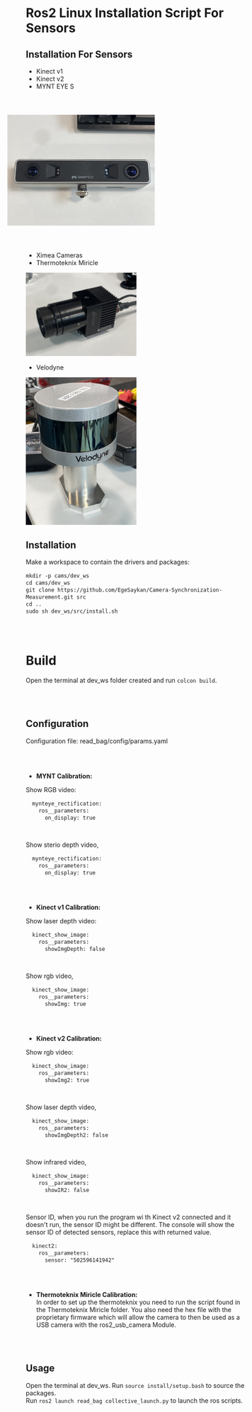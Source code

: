 

# Ros2 Linux Installation Script For Sensors



## Installation For Sensors
- Kinect v1
- Kinect v2
- MYNT EYE S
<img src="https://github.com/EgeSaykan/Camera-Synchronization-Measurement/blob/main/docs/MYNT.jpg?raw=true" alt="MYNT EYE S" width="250" style="transform: rotate(-90deg);"/>

- Ximea Cameras
- Thermoteknix Miricle
<img src="https://github.com/EgeSaykan/Camera-Synchronization-Measurement/blob/main/docs/MIRICLE.jpg?raw=true" alt="Thermoteknix Miricle Camera" width="250"/>

- Velodyne
<img src="https://github.com/EgeSaykan/Camera-Synchronization-Measurement/blob/main/docs/Velodyne.jpg?raw=true" alt="Velodyne Sensor" width="250"/>




## Installation

Make a workspace to contain the drivers and packages: 
```
mkdir -p cams/dev_ws
cd cams/dev_ws
git clone https://github.com/EgeSaykan/Camera-Synchronization-Measurement.git src
cd ..
sudo sh dev_ws/src/install.sh
```


<br>
<br>

# Build
Open the terminal at dev_ws folder created and run `colcon build`.

<br>
<br>

## Configuration

Configuration file: read_bag/config/params.yaml


<br>
<br>

- **MYNT Calibration:** <br>

Show RGB video: <br>
```
  mynteye_rectification:
    ros__parameters:
      on_display: true
```
<br>

Show sterio depth video,
```
  mynteye_rectification:
    ros__parameters:
      on_display: true
```
<br>
<br>

- **Kinect v1 Calibration:** <br>

Show laser depth video: <br>
```
  kinect_show_image:
    ros__parameters:
      showImgDepth: false
```
<br>

Show rgb video,
```
  kinect_show_image:
    ros__parameters:
      showImg: true
```
<br>
<br>

- **Kinect v2 Calibration:** <br>

Show rgb video: <br>
```
  kinect_show_image:
    ros__parameters:
      showImg2: true
```
<br>

Show laser depth video,
```
  kinect_show_image:
    ros__parameters:
      showImgDepth2: false
```
<br>

Show infrared video,
```
  kinect_show_image:
    ros__parameters:
      showIR2: false
```
<br>

Sensor ID, when you run the program wi th Kinect v2 connected and it doesn't run, the sensor ID might be different. The console will show the sensor ID of detected sensors, replace this with returned value.
```
  kinect2:
    ros__parameters:
      sensor: "502596141942"
```

<br>
<br>

- **Thermoteknix Miricle Calibration:** <br>
In order to set up the thermoteknix you need to run the script found in the Thermoteknix Miricle folder. You also need the hex file with the proprietary firmware which will allow the camera to then be used as a USB camera with the ros2_usb_camera Module.
<br>
<br>

## Usage

Open the terminal at dev_ws.
Run `source install/setup.bash` to source the packages.<br>
Run `ros2 launch read_bag collective_launch.py` to launch the ros scripts.
